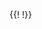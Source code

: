 <table class="layui-hide" id="ID-table-demo-editmodes"></table>
{{!<!-- 原生 select 模板（推荐） -->
<script type="text/html" id="TPL-select-primary">
  {{# var cityList = d.cityList || ["北京","上海","广州","城市-1"]; }}
  <select name="city" class="layui-border select-demo-primary" lay-ignore>
    <option value="">原生 select 框</option>
    {{# layui.each(cityList, function(i, v){ }}
    <option value="{{= v }}" {{= v === d.city ? 'selected' : '' }}>{{= v }}</option>
    {{# }); }}
  </select> 
</script>
<!-- layui select 在 table 中使用（不推荐。因为当 select 出现在 table 底部时，可能会撑起多余高度） -->
<script type="text/html" id="TPL-select-city">
  {{# var cityList = d.cityList || ["北京","上海","广州","城市-1"]; }}
  <select name="city" lay-filter="select-demo">
    <option value="">select 方式</option>
    {{# layui.each(cityList, function(i, v){ }}
    <option value="{{= v }}" {{= v === d.city ? 'selected' : '' }}>{{= v }}</option>
    {{# }); }}
  </select> 
</script>
<!-- 推荐 -->
<script type="text/html" id="TPL-dropdpwn-demo">
  <button class="layui-btn layui-btn-primary dropdpwn-demo">
    <span>{{= d.sex || '保密' }}</span>
    <i class="layui-icon layui-icon-down layui-font-12"></i>
  </button>
</script>
<!-- laydate -->
<script type="text/html" id="TPL-laydate-demo">
  <input class="layui-input laydate-demo" placeholder="选择日期" value="{{= d.fieldname3 || '' }}">
</script>
<!-- colorpicker -->
<script type="text/html" id="TPL-colorpicker-demo">
  {{# var color = d.color || ['#16baaa','#16b777','#1E9FFF','#FF5722','#FFB800','#393D49'][Math.round(Math.random()*5)]; }}
  <div class="colorpicker-demo" lay-options="{color: '{{= color }}'}"></div>
</script>!}}

<!-- import layui -->
<script>
layui.use(function(){
  var $ = layui.$;
  var table = layui.table;
  var form = layui.form;
  var dropdown = layui.dropdown;
  var laydate = layui.laydate;
  var colorpicker = layui.colorpicker;
  
  // 渲染
  table.render({
    elem: '#ID-table-demo-editmodes',
    url: '/static/2.8/json/table/user.json', // 此处为静态模拟数据，实际使用时需换成真实接口
    page: true,
    css: [ // 设置单元格样式
      // 取消默认的溢出隐藏，并设置适当高度
      '.layui-table-cell{height: 50px; line-height: 40px; overflow: visible;}',
      '.layui-table-cell .layui-colorpicker{width: 38px; height: 38px;}',
      '.layui-table-cell select{height: 36px; padding: 0 5px;}'
    ].join(''),
    cols: [[ // 表头
      {field: 'id', title: 'ID', width:80, align: 'center', fixed: 'left'},
      {field: 'city', title: '原生 select', width:150, templet: '#TPL-select-primary'}, 
      //{field: 'city', title: 'layui select', width:150, templet: '#TPL-select-city'}, 
      {field: 'sex', title: 'dropdown', width:115, align: 'center', templet: '#TPL-dropdpwn-demo'}, 
      {field: 'date', title: 'laydate', width:150, templet: '#TPL-laydate-demo'}, 
      {field: 'color', title: 'colorpicker', width:100, align: 'center', templet: '#TPL-colorpicker-demo'},
      {field: 'sign', title: '文本', edit: 'textarea'}
    ]],
    done: function(res, curr, count){
      var options = this;
      
      // 获取当前行数据
      table.getRowData = function(elem){
        var index = $(elem).closest('tr').data('index');
        return table.cache[options.id][index] || {};
      };
      
      // 原生 select 事件
      $('.select-demo-primary').on('change', function(){
        var value = this.value; // 获取选中项 value
        var data = table.getRowData(this); // 获取当前行数据(如 id 等字段，以作为数据修改的索引)

        // 更新数据中对应的字段
        data.city = value;

        // 显示 - 仅用于演示
        layer.msg('选中值: '+ value +'<br>当前行数据：'+ JSON.stringify(data));
      });
      
      // layui form select 事件
      form.on('select(select-demo)', function(obj){
        console.log(obj); // 获取选中项数据
        
        // 获取当前行数据(如 id 等字段，以作为数据修改的索引)
        var data = table.getRowData(obj.elem);

        // 更新数据中对应的字段
        data.city = value;
        console.log(data);
      });
      
      // dropdown 方式的下拉选择
      dropdown.render({
        elem: '.dropdpwn-demo',
        // trigger: 'hover',
        // 此处的 data 值，可根据 done 返回的 res 遍历来赋值
        data: [{
          title: '男',
          id: 100
        },{
          title: '女',
          id: 101
        },{
          title: '保密',
          id: 102
        }],
        click: function(obj){
          var data = table.getRowData(this.elem); // 获取当前行数据(如 id 等字段，以作为数据修改的索引)
          
          this.elem.find('span').html(obj.title);

          // 更新数据中对应的字段
          data.sex = obj.title;

          // 显示 - 仅用于演示
          layer.msg('选中值: '+ obj.title +'<br>当前行数据：'+ JSON.stringify(data));
        }
      });
      
      // laydate
      laydate.render({
        elem: '.laydate-demo',
        done: function(value, date, endDate){
          var data = table.getRowData(this.elem); // 获取当前行数据(如 id 等字段，以作为数据修改的索引)

          // 更新数据中对应的字段
          data.date = value;
          
          // 显示 - 仅用于演示
          layer.msg('选中值: '+ value +'<br>当前行数据：'+ JSON.stringify(data));
        }
      });
      
      // colorpicker
      colorpicker.render({
        elem: '.colorpicker-demo',
        done: function(value){
          var data = table.getRowData(this.elem); // 获取当前行数据(如 id 等字段，以作为数据修改的索引)

          // 更新数据中对应的字段
          data.color = value;
          
          // 显示 - 仅用于演示
          layer.msg('选中值: '+ value +'<br>当前行数据：'+ JSON.stringify(data));
        }
      });
      
      // 单元格普通编辑事件
      table.on('edit(ID-table-demo-editmodes)', function(obj){
        var value = obj.value // 得到修改后的值
        var data = obj.data // 得到所在行所有键值
        var field = obj.field; // 得到字段
        
        // 更新数据中对应的字段
        var update = {};
        update[field] = value;
        obj.update(update);
        
        // 编辑后续操作，如提交更新请求，以完成真实的数据更新
        // …
        
        // 显示 - 仅用于演示
        layer.msg('编辑值: '+ value +'<br>当前行数据：'+ JSON.stringify(data));
      });
      
      // 更多编辑方式……
    }
  });

});
</script>